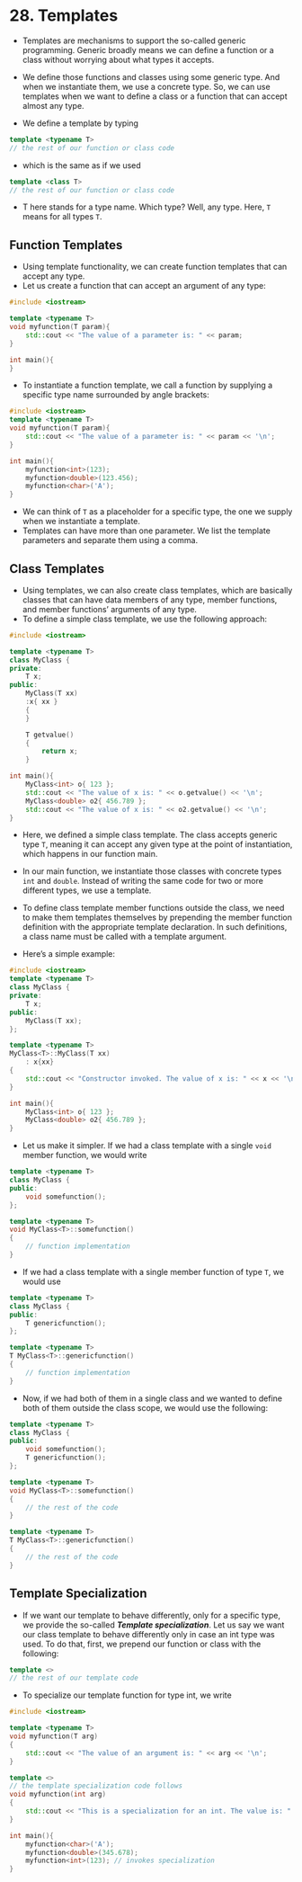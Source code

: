 # 28. Templates

- Templates are mechanisms to support the so-called generic programming. Generic broadly means we can define a function or a class without worrying about what types it accepts.
- We define those functions and classes using some generic type. And when we instantiate them, we use a concrete type. So, we can use templates when we want to define a class or a function that can accept almost any type.

- We define a template by typing
```cpp
template <typename T>
// the rest of our function or class code
```
- which is the same as if we used
```cpp
template <class T>
// the rest of our function or class code
```
- T here stands for a type name. Which type? Well, any type. Here, `T` means for all types `T`.
## Function Templates

- Using template functionality, we can create function templates that can accept any type.
- Let us create a function that can accept an argument of any type:
```cpp
#include <iostream>

template <typename T>
void myfunction(T param){
	std::cout << "The value of a parameter is: " << param;
}

int main(){
}
```

 - To instantiate a function template, we call a function by supplying a specific type name surrounded by angle brackets:
```CPP
#include <iostream>
template <typename T>
void myfunction(T param){
	std::cout << "The value of a parameter is: " << param << '\n';
}

int main(){
	myfunction<int>(123);
	myfunction<double>(123.456);
	myfunction<char>('A');
}
```

- We can think of `T` as a placeholder for a specific type, the one we supply when we instantiate a template.
- Templates can have more than one parameter. We list the template parameters and separate them using a comma.
## Class Templates

- Using templates, we can also create class templates, which are basically classes that can have data members of any type, member functions, and member functions’ arguments of any type.
- To define a simple class template, we use the following approach:
```cpp
#include <iostream>

template <typename T>
class MyClass {
private:
	T x;
public:
	MyClass(T xx)
	:x{ xx }
	{
	}

	T getvalue()
	{
		return x;
	}

int main(){
	MyClass<int> o{ 123 };
	std::cout << "The value of x is: " << o.getvalue() << '\n';
	MyClass<double> o2{ 456.789 };
	std::cout << "The value of x is: " << o2.getvalue() << '\n';
}
```

- Here, we defined a simple class template. The class accepts generic type `T`, meaning it can accept any given type at the point of instantiation, which happens in our function main.
- In our main function, we instantiate those classes with concrete types `int` and `double`. Instead of writing the same code for two or more different types, we use a template.

- To define class template member functions outside the class, we need to make them templates themselves by prepending the member function definition with the appropriate template declaration. In such definitions, a class name must be called with a template argument.
- Here’s a simple example:
```cpp
#include <iostream>
template <typename T>
class MyClass {
private:
	T x;
public:
	MyClass(T xx);
};

template <typename T>
MyClass<T>::MyClass(T xx)
	: x{xx}
{
	std::cout << "Constructor invoked. The value of x is: " << x << '\n';
}

int main(){
	MyClass<int> o{ 123 };
	MyClass<double> o2{ 456.789 };
}
```

- Let us make it simpler. If we had a class template with a single `void` member function, we would write
```cpp
template <typename T>
class MyClass {
public:
	void somefunction();
};

template <typename T>
void MyClass<T>::somefunction()
{
	// function implementation
}
```

- If we had a class template with a single member function of type `T`, we would use
```cpp
template <typename T>
class MyClass {
public:
	T genericfunction();
};

template <typename T>
T MyClass<T>::genericfunction()
{
	// function implementation
}
```

- Now, if we had both of them in a single class and we wanted to define both of them outside the class scope, we would use the following:
```cpp
template <typename T>
class MyClass {
public:
	void somefunction();
	T genericfunction();
};

template <typename T>
void MyClass<T>::somefunction()
{
	// the rest of the code
}

template <typename T>
T MyClass<T>::genericfunction()
{
	// the rest of the code
}
```
## Template Specialization

- If we want our template to behave differently, only for a specific type, we provide the so-­called ***Template specialization***. Let us say we want our class template to behave differently only in case an int type was used. To do that, first, we prepend our function or class with the following:
```cpp
template <>
// the rest of our template code
```

- To specialize our template function for type int, we write
```cpp
#include <iostream>

template <typename T>
void myfunction(T arg)
{
	std::cout << "The value of an argument is: " << arg << '\n';
}

template <>
// the template specialization code follows
void myfunction(int arg)
{
	std::cout << "This is a specialization for an int. The value is: " << arg << '\n';
}

int main(){
	myfunction<char>('A');
	myfunction<double>(345.678);
	myfunction<int>(123); // invokes specialization
}

```